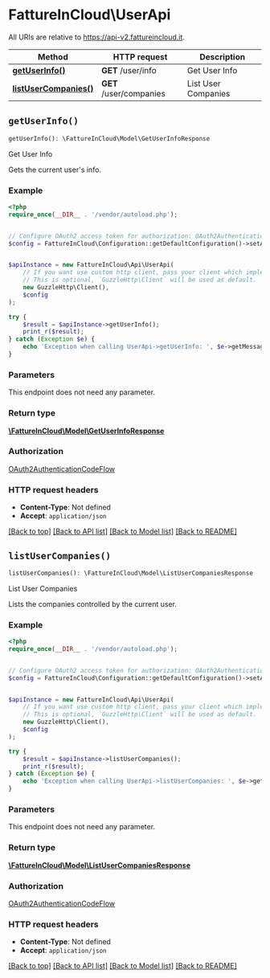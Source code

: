 # FattureInCloud\UserApi

All URIs are relative to https://api-v2.fattureincloud.it.

Method | HTTP request | Description
------------- | ------------- | -------------
[**getUserInfo()**](UserApi.md#getUserInfo) | **GET** /user/info | Get User Info
[**listUserCompanies()**](UserApi.md#listUserCompanies) | **GET** /user/companies | List User Companies


## `getUserInfo()`

```php
getUserInfo(): \FattureInCloud\Model\GetUserInfoResponse
```

Get User Info

Gets the current user's info.

### Example

```php
<?php
require_once(__DIR__ . '/vendor/autoload.php');


// Configure OAuth2 access token for authorization: OAuth2AuthenticationCodeFlow
$config = FattureInCloud\Configuration::getDefaultConfiguration()->setAccessToken('YOUR_ACCESS_TOKEN');


$apiInstance = new FattureInCloud\Api\UserApi(
    // If you want use custom http client, pass your client which implements `GuzzleHttp\ClientInterface`.
    // This is optional, `GuzzleHttp\Client` will be used as default.
    new GuzzleHttp\Client(),
    $config
);

try {
    $result = $apiInstance->getUserInfo();
    print_r($result);
} catch (Exception $e) {
    echo 'Exception when calling UserApi->getUserInfo: ', $e->getMessage(), PHP_EOL;
}
```

### Parameters

This endpoint does not need any parameter.

### Return type

[**\FattureInCloud\Model\GetUserInfoResponse**](../Model/GetUserInfoResponse.md)

### Authorization

[OAuth2AuthenticationCodeFlow](../../README.md#OAuth2AuthenticationCodeFlow)

### HTTP request headers

- **Content-Type**: Not defined
- **Accept**: `application/json`

[[Back to top]](#) [[Back to API list]](../../README.md#endpoints)
[[Back to Model list]](../../README.md#models)
[[Back to README]](../../README.md)

## `listUserCompanies()`

```php
listUserCompanies(): \FattureInCloud\Model\ListUserCompaniesResponse
```

List User Companies

Lists the companies controlled by the current user.

### Example

```php
<?php
require_once(__DIR__ . '/vendor/autoload.php');


// Configure OAuth2 access token for authorization: OAuth2AuthenticationCodeFlow
$config = FattureInCloud\Configuration::getDefaultConfiguration()->setAccessToken('YOUR_ACCESS_TOKEN');


$apiInstance = new FattureInCloud\Api\UserApi(
    // If you want use custom http client, pass your client which implements `GuzzleHttp\ClientInterface`.
    // This is optional, `GuzzleHttp\Client` will be used as default.
    new GuzzleHttp\Client(),
    $config
);

try {
    $result = $apiInstance->listUserCompanies();
    print_r($result);
} catch (Exception $e) {
    echo 'Exception when calling UserApi->listUserCompanies: ', $e->getMessage(), PHP_EOL;
}
```

### Parameters

This endpoint does not need any parameter.

### Return type

[**\FattureInCloud\Model\ListUserCompaniesResponse**](../Model/ListUserCompaniesResponse.md)

### Authorization

[OAuth2AuthenticationCodeFlow](../../README.md#OAuth2AuthenticationCodeFlow)

### HTTP request headers

- **Content-Type**: Not defined
- **Accept**: `application/json`

[[Back to top]](#) [[Back to API list]](../../README.md#endpoints)
[[Back to Model list]](../../README.md#models)
[[Back to README]](../../README.md)

